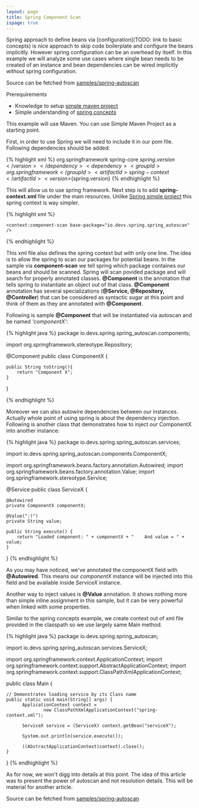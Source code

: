 ```yaml
---
layout: page
title: Spring Component Scan
ispage: true
---
```


Spring approach to define beans via [configuration](TODO: link to basic concepts) is nice approach to skip code boilerplate and configure the beans implicitly.
However spring configuration can be an overhead by itself. In this example we will analyze some use cases where single bean needs to be created of an instance and bean dependencies can be wired implicitly without spring configuration. 

Source can be fetched from [samples/spring-autoscan](https://github.com/devsio/samples/tree/master/spring-autoscan)

Prerequirements  
* Knowledge to setup [simple maven project](maven-helloworld)  
* Simple understanding of [spring concepts](spring-concepts)  


This example will use Maven. You can use Simple Maven Project as a starting point. 

First, in order to use Spring we will need to include it in our pom file. 
Following dependencies should be added:

{% highlight xml %}
		<dependency>
			<groupId>org.springframework</groupId>
			<artifactId>spring-core</artifactId>
			<version>${spring.version}</version>
		</dependency>
		<dependency>
			<groupId>org.springframework</groupId>
			<artifactId>spring-context</artifactId>
			<version>${spring.version}</version>
		</dependency>
{% endhighlight %}

This will allow us to use spring framework. 
Next step is to add **spring-context.xml** file under the main resources. Unlike [Spring simple project](/articles/spring-concepts) this spring context is way simpler.

{% highlight xml %}

<?xml version="1.0" encoding="UTF-8"?>

<beans xmlns="http://www.springframework.org/schema/beans"
	xmlns:xsi="http://www.w3.org/2001/XMLSchema-instance"
	xmlns:context="http://www.springframework.org/schema/context"
	xsi:schemaLocation="http://www.springframework.org/schema/beans
    http://www.springframework.org/schema/beans/spring-beans-4.1.xsd
    http://www.springframework.org/schema/context
	http://www.springframework.org/schema/context/spring-context-4.1.xsd">

    <context:component-scan base-package="io.devs.spring.spring_autoscan" />

</beans>

{% endhighlight %}

This xml file also defines the spring context but with only one line. The idea is to allow the spring to scan our packages for potential beans. 
In the sample via **component-scan** we tell spring which package containes our beans and should be scanned.
Spring will scan povided package and will search for properly annotated classes. 
**@Component** is the annotation that tells spring to instantiate an object out of that class. **@Component** annotation has several specializations (**@Service, @Repository, @Controller**) that can be considered as syntactic sugar at this point and think of them as they are annotated with **@Component**.

Following is sample **@Component** that will be instantiated via autoscan and be named *'componentX'*:

{% highlight java %}
package io.devs.spring.spring_autoscan.components;

import org.springframework.stereotype.Repository;

@Component
public class ComponentX {
	
	public String toString(){
		return "Component X";
	}
}

{% endhighlight %}

Moreover we can also autowire dependencies between our instances. Actually whole point of using spring is about the dependency injection. 
Following is another class that demonstrates how to inject our ComponentX into another instance:

{% highlight java %}
package io.devs.spring.spring_autoscan.services;

import io.devs.spring.spring_autoscan.components.ComponentX;

import org.springframework.beans.factory.annotation.Autowired;
import org.springframework.beans.factory.annotation.Value;
import org.springframework.stereotype.Service;

@Service
public class ServiceX {

	@Autowired
	private ComponentX componentX;

	@Value(":)")
	private String value;

	public String execute() {
		return "Loaded component: " + componentX + "    And value = " + value;
	}

}
{% endhighlight %}

As you may have noticed, we've annotated the componentX field with **@Autowired**. 
This means our *componentX* instance will be injected into this field and be available inside *ServiceX* instance.

Another way to inject values is **@Value** annotation. It shows nothing more than simple inline assignment in this sample, but it can be very powerful when linked with some properties. 

Similar to the spring concepts example, we create context out of xml file provided in the classpath so we use largely same Main method.

{% highlight java %}
package io.devs.spring.spring_autoscan;

import io.devs.spring.spring_autoscan.services.ServiceX;

import org.springframework.context.ApplicationContext;
import org.springframework.context.support.AbstractApplicationContext;
import org.springframework.context.support.ClassPathXmlApplicationContext;

public class Main {

	// Demonstrates loading service by its Class name
	public static void main(String[] args) {
	      ApplicationContext context = 
	              new ClassPathXmlApplicationContext("spring-context.xml");
	      
	      ServiceX service = (ServiceX) context.getBean("serviceX");

	      System.out.println(service.execute());
	      
	      ((AbstractApplicationContext)context).close();
	}

}
{% endhighlight %}

As for now, we won't digg into details at this point. The idea of this article was to present the power of autoscan and not resolution details. This will be material for another article. 

Source can be fetched from [samples/spring-autoscan](https://github.com/devsio/samples/tree/master/spring-autoscan)
